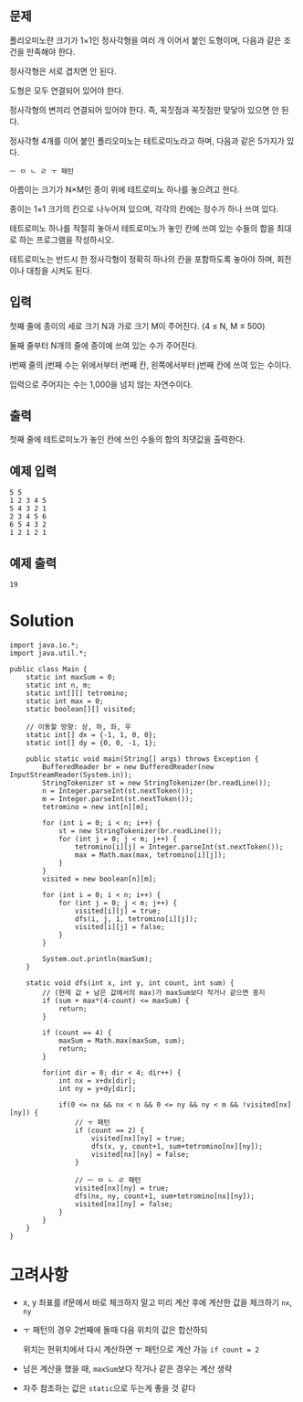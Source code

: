 ## 문제
폴리오미노란 크기가 1×1인 정사각형을 여러 개 이어서 붙인 도형이며, 다음과 같은 조건을 만족해야 한다.

정사각형은 서로 겹치면 안 된다.

도형은 모두 연결되어 있어야 한다.

정사각형의 변끼리 연결되어 있어야 한다. 즉, 꼭짓점과 꼭짓점만 맞닿아 있으면 안 된다.

정사각형 4개를 이어 붙인 폴리오미노는 테트로미노라고 하며, 다음과 같은 5가지가 있다.

`ㅡ ㅁ ㄴ ㄹ ㅜ 패턴`

아름이는 크기가 N×M인 종이 위에 테트로미노 하나를 놓으려고 한다. 

종이는 1×1 크기의 칸으로 나누어져 있으며, 각각의 칸에는 정수가 하나 쓰여 있다.

테트로미노 하나를 적절히 놓아서 테트로미노가 놓인 칸에 쓰여 있는 수들의 합을 최대로 하는 프로그램을 작성하시오.

테트로미노는 반드시 한 정사각형이 정확히 하나의 칸을 포함하도록 놓아야 하며, 회전이나 대칭을 시켜도 된다.

## 입력
첫째 줄에 종이의 세로 크기 N과 가로 크기 M이 주어진다. (4 ≤ N, M ≤ 500)

둘째 줄부터 N개의 줄에 종이에 쓰여 있는 수가 주어진다. 

i번째 줄의 j번째 수는 위에서부터 i번째 칸, 왼쪽에서부터 j번째 칸에 쓰여 있는 수이다. 

입력으로 주어지는 수는 1,000을 넘지 않는 자연수이다.

## 출력
첫째 줄에 테트로미노가 놓인 칸에 쓰인 수들의 합의 최댓값을 출력한다.

## 예제 입력
```
5 5
1 2 3 4 5
5 4 3 2 1
2 3 4 5 6
6 5 4 3 2
1 2 1 2 1
```

## 예제 출력
`19`

# Solution
```
import java.io.*;
import java.util.*;

public class Main {  
    static int maxSum = 0;
    static int n, m;
    static int[][] tetromino;
    static int max = 0;
    static boolean[][] visited;

    // 이동할 방향: 상, 하, 좌, 우
    static int[] dx = {-1, 1, 0, 0};
    static int[] dy = {0, 0, -1, 1};

    public static void main(String[] args) throws Exception {
        BufferedReader br = new BufferedReader(new InputStreamReader(System.in));
        StringTokenizer st = new StringTokenizer(br.readLine());
        n = Integer.parseInt(st.nextToken());
        m = Integer.parseInt(st.nextToken());
        tetromino = new int[n][m];

        for (int i = 0; i < n; i++) {
            st = new StringTokenizer(br.readLine());
            for (int j = 0; j < m; j++) {
                tetromino[i][j] = Integer.parseInt(st.nextToken());
                max = Math.max(max, tetromino[i][j]);
            }
        }
        visited = new boolean[n][m];

        for (int i = 0; i < n; i++) {
            for (int j = 0; j < m; j++) {
                visited[i][j] = true;
                dfs(i, j, 1, tetromino[i][j]);
                visited[i][j] = false;
            }
        }

        System.out.println(maxSum);
    }

    static void dfs(int x, int y, int count, int sum) {
        // (현재 값 + 남은 값에서의 max)가 maxSum보다 작거나 같으면 중지
        if (sum + max*(4-count) <= maxSum) {
            return;
        }

        if (count == 4) {
            maxSum = Math.max(maxSum, sum);
            return;
        }

        for(int dir = 0; dir < 4; dir++) {
            int nx = x+dx[dir];
            int ny = y+dy[dir];

            if(0 <= nx && nx < n && 0 <= ny && ny < m && !visited[nx][ny]) {  
                // ㅜ 패턴
                if (count == 2) {    
                    visited[nx][ny] = true;
                    dfs(x, y, count+1, sum+tetromino[nx][ny]);
                    visited[nx][ny] = false;
                }

                // ㅡ ㅁ ㄴ ㄹ 패턴
                visited[nx][ny] = true;
                dfs(nx, ny, count+1, sum+tetromino[nx][ny]);
                visited[nx][ny] = false;
            }
        }
    }
}
```

# 고려사항
- x, y 좌표를 if문에서 바로 체크하지 말고 미리 계산 후에 계산한 값을 체크하기 `nx`, `ny`
- ㅜ 패턴의 경우 2번째에 돌때 다음 위치의 값은 합산하되

  위치는 현위치에서 다시 계산하면 ㅜ 패턴으로 계산 가능 `if count = 2`
- 남은 계산을 했을 때, `maxSum`보다 작거나 같은 경우는 계산 생략 
- 자주 참조하는 값은 `static`으로 두는게 좋을 것 같다
